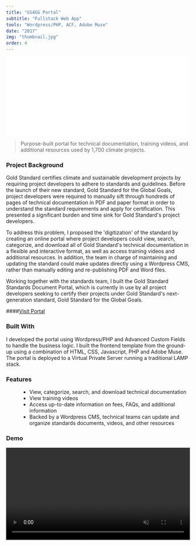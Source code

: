 ```yaml
---
title: "GS4GG Portal"
subtitle: "Fullstack Web App"
tools: "Wordpress/PHP, ACF, Adobe Muse"
date: "2017"
img: "thumbnail.jpg"
order: 4
---
```

<div style="text-align: center;">
   <img src="gs4gg-animated-logo.gif" alt="gabriel kuettel" title="gabriel kuettel">
</div>

> Purpose-built portal for technical documentation, training videos, and additional resources used by 1,700 climate projects.

### Project Background

Gold Standard certifies climate and sustainable development projects by requiring project developers to adhere to standards and guidelines. Before the launch of their new standard, Gold Standard for the Global Goals, project developers were required to manually sift through hundreds of pages of technical documentation in PDF and paper format in order to understand the standard requirements and apply for certification. This presented a significant burden and time sink for Gold Standard's project developers. 

To address this problem, I proposed the 'digitization' of the standard by creating an online portal where project developers could view, search, categorize, and download all of Gold Standard's technical documentation in a flexible and interactive format, as well as access training videos and additional resources. In addition, the team in charge of maintaining and updating the standard could make updates directly using a Wordpress CMS, rather than manually editing and re-publishing PDF and Word files. 

Working together with the standards team, I built the Gold Standard Standards Document Portal, which is currently in use by all project developers seeking to certify their projects under Gold Standard's next-generation standard, Gold Standard for the Global Goals.

####[Visit Portal](https://globalgoals.goldstandard.org/)

### Built With

 I developed the portal using Wordpress/PHP and Advanced Custom Fields to handle the business logic. I built the frontend template from the ground-up using a combination of HTML, CSS, Javascript, PHP and Adobe Muse. The portal is deployed to a Virtual Private Server running a traditional LAMP stack.

### Features 
<ul style="margin-left: 40px;">
   <li>View, categorize, search, and download technical documentation</li>
   <li>View training videos</li>
   <li>Access up-to-date information on fees, FAQs, and additional information </li>
   <li>Backed by a Wordpress CMS, technical teams can update and organize standards documents, videos, and other resources</li>
</ul>

### Demo

<video style="padding: 0 0 40px 0;" width="100%" muted controls loop>
    <source src="gs4gg-portal-demo.mp4" type="video/mp4">
</video>
